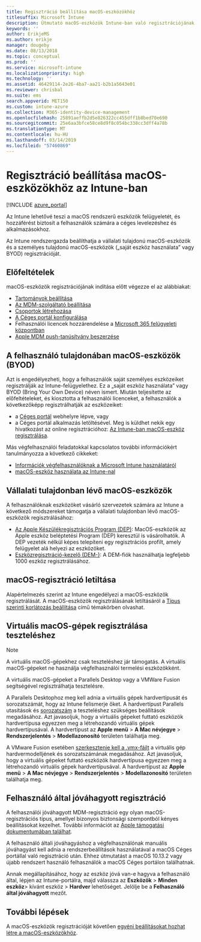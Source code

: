 ```yaml
---
title: Regisztráció beállítása macOS-eszközökhöz
titlesuffix: Microsoft Intune
description: Útmutató macOS-eszközök Intune-ban való regisztrációjának beállításához.
keywords: ''
author: ErikjeMS
ms.author: erikje
manager: dougeby
ms.date: 08/13/2018
ms.topic: conceptual
ms.prod: ''
ms.service: microsoft-intune
ms.localizationpriority: high
ms.technology: ''
ms.assetid: 46429114-2e26-4ba7-aa21-b2b1a5643e01
ms.reviewer: chrisbal
ms.suite: ems
search.appverid: MET150
ms.custom: intune-azure
ms.collection: M365-identity-device-management
ms.openlocfilehash: 25891aeffb2d5e826322cc455dff1b8bed70e690
ms.sourcegitcommit: 25e6aa3bfce58ce8d9f8c054bc338cc3dff4a78b
ms.translationtype: MT
ms.contentlocale: hu-HU
ms.lasthandoff: 03/14/2019
ms.locfileid: "57460869"
---
```

# <a name="set-up-enrollment-for-macos-devices-in-intune"></a>Regisztráció beállítása macOS-eszközökhöz az Intune-ban

[!INCLUDE [azure_portal](./includes/azure_portal.md)]

Az Intune lehetővé teszi a macOS rendszerű eszközök felügyeletét, és hozzáférést biztosít a felhasználók számára a céges levelezéshez és alkalmazásokhoz.

Az Intune rendszergazda beállíthatja a vállalati tulajdonú macOS-eszközök és a személyes tulajdonú macOS-eszközök („saját eszköz használata” vagy BYOD) regisztrációját. 

## <a name="prerequisites"></a>Előfeltételek

macOS-eszközök regisztrációjának indítása előtt végezze el az alábbiakat:

- [Tartományok beállítása](custom-domain-name-configure.md)
- [Az MDM-szolgáltató beállítása](mdm-authority-set.md)
- [Csoportok létrehozása](groups-add.md)
- [A Céges portál konfigurálása](company-portal-app.md)
- Felhasználói licencek hozzárendelése a [Microsoft 365 felügyeleti központban](http://go.microsoft.com/fwlink/p/?LinkId=698854)
- [Apple MDM push-tanúsítvány beszerzése](apple-mdm-push-certificate-get.md)

## <a name="user-owned-macos-devices-byod"></a>A felhasználó tulajdonában macOS-eszközök (BYOD)

Azt is engedélyezheti, hogy a felhasználók saját személyes eszközeiket regisztrálják az Intune-felügyelethez. Ez a „saját eszköz használata” vagy BYOD (Bring Your Own Device) néven ismert. Miután teljesítette az előfeltételeket, és kiosztotta a felhasználói licenceket, a felhasználók a következőképp regisztrálhatják az eszközeiket:
- a [Céges portál](https://portal.manage.microsoft.com) webhelyre lépve, vagy
- a Céges portál alkalmazás letöltésével.
Meg is küldhet nekik egy hivatkozást az online regisztrációhoz: [Az Intune-ban macOS-eszköz regisztrálása](https://docs.microsoft.com/intune-user-help/enroll-your-device-in-intune-macos).

Más végfelhasználói feladatokkal kapcsolatos további információkért tanulmányozza a következő cikkeket:

- [Információk végfelhasználóknak a Microsoft Intune használatáról](end-user-educate.md)
- [macOS-eszköz használata az Intune-nal](/intune-user-help/using-your-macos-device-with-intune)

## <a name="company-owned-macos-devices"></a>Vállalati tulajdonban lévő macOS-eszközök
A felhasználóknak eszközöket vásárló szervezetek számára az Intune a következő módszereket támogatja a vállalati tulajdonban lévő macOS-eszközök regisztrálásához:
- [Az Apple Készülékregisztrációs Program (DEP)](device-enrollment-program-enroll-macos.md): MacOS-eszközök az Apple eszköz beléptetési Program (DEP) keresztül is vásárolhatók. A DEP vezeték nélkül képes telepíteni egy regisztrációs profilt, amely felügyelet alá helyezi az eszközöket.
- [Eszközregisztráció-kezelő (DEM-)](device-enrollment-manager-enroll.md): A DEM-fiók használhatja legfeljebb 1000 eszköz regisztrálásához.

## <a name="block-macos-enrollment"></a>macOS-regisztráció letiltása
Alapértelmezés szerint az Intune engedélyezi a macOS-eszközök regisztrálását. A macOS-eszközök regisztrálásának letiltásáról a [Típus szerinti korlátozás beállítása](enrollment-restrictions-set.md) című témakörben olvashat.

## <a name="enroll-virtual-macos-machines-for-testing"></a>Virtuális macOS-gépek regisztrálása teszteléshez

> [!NOTE]
> A virtuális macOS-gépekhez csak teszteléshez jár támogatás. A virtuális macOS-gépeket ne használja végfelhasználói termelési eszközökként. 

A virtuális macOS-gépeket a Parallels Desktop vagy a VMWare Fusion segítségével regisztrálhatja tesztelésre. 

A Parallels Desktophoz meg kell adnia a virtuális gépek hardvertípusát és sorozatszámát, hogy az Intune felismerje őket. A hardvertípust Parallels utasítások és [sorozatszám](http://kb.parallels.com/123455) a teszteléshez szükséges beállítások megadásához. Azt javasoljuk, hogy a virtuális gépeket futtató eszközök hardvertípusa egyezzen meg a létrehozandó virtuális gépek hardvertípusával. A hardvertípust az **Apple menü** > **A Mac névjegye** > **Rendszerjelentés** > **Modellazonosító** területen találhatja meg. 

A VMware Fusion esetében [szerkesztenie kell a .vmx-fájlt](https://kb.vmware.com/s/article/1014782) a virtuális gép hardvermodelljének és sorozatszámának megadásához. Azt javasoljuk, hogy a virtuális gépeket futtató eszközök hardvertípusa egyezzen meg a létrehozandó virtuális gépek hardvertípusával. A hardvertípust az **Apple menü** > **A Mac névjegye** > **Rendszerjelentés** > **Modellazonosító** területen találhatja meg. 

## <a name="user-approved-enrollment"></a>Felhasználó által jóváhagyott regisztráció

A felhasználói jóváhagyott MDM-regisztráció egy olyan macOS-regisztrációs típus, amellyel bizonyos biztonsági szempontból kényes beállításokat kezelhet. További információt az [Apple támogatási dokumentumában találhat](https://support.apple.com/HT208019).

A felhasználó általi jóváhagyáshoz a végfelhasználónak manuális jóváhagyást kell adnia a rendszerbeállítások használatával a macOS Céges portállal való regisztráció után. Ehhez útmutatást a macOS 10.13.2 vagy újabb rendszert használó felhasználók a macOS Céges portálon találhatnak.

Annak megállapításához, hogy az eszköz jóvá van-e hagyva a felhasználó által, lépjen az Intune-portálra, majd válassza az **Eszközök** > **Minden eszköz**> kívánt eszköz > **Hardver** lehetőséget. Jelölje be a **Felhasználó által jóváhagyott** mezőt.

## <a name="next-steps"></a>További lépések

A macOS-eszközök regisztrációját követően [egyéni beállításokat hozhat létre a macOS-eszközökhöz](custom-settings-macos.md).
